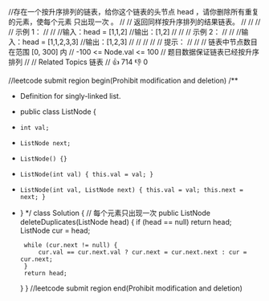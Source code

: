 //存在一个按升序排列的链表，给你这个链表的头节点 head ，请你删除所有重复的元素，使每个元素 只出现一次 。 
//
// 返回同样按升序排列的结果链表。 
//
// 
//
// 示例 1： 
//
// 
//输入：head = [1,1,2]
//输出：[1,2]
// 
//
// 示例 2： 
//
// 
//输入：head = [1,1,2,3,3]
//输出：[1,2,3]
// 
//
// 
//
// 提示： 
//
// 
// 链表中节点数目在范围 [0, 300] 内 
// -100 <= Node.val <= 100 
// 题目数据保证链表已经按升序排列 
// 
// Related Topics 链表 
// 👍 714 👎 0


//leetcode submit region begin(Prohibit modification and deletion)
/**
 * Definition for singly-linked list.
 * public class ListNode {
 *     int val;
 *     ListNode next;
 *     ListNode() {}
 *     ListNode(int val) { this.val = val; }
 *     ListNode(int val, ListNode next) { this.val = val; this.next = next; }
 * }
 */
class Solution {
    // 每个元素只出现一次
    public ListNode deleteDuplicates(ListNode head) {
        if (head == null) return head;
        ListNode cur = head;

        while (cur.next != null) {
            cur.val == cur.next.val ? cur.next = cur.next.next : cur = cur.next;
        }
        return head;
    }
}
//leetcode submit region end(Prohibit modification and deletion)
